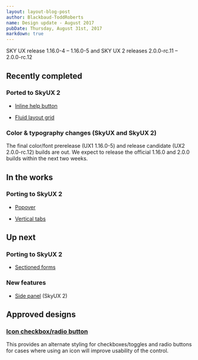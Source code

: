 ```yaml
---
layout: layout-blog-post
author: Blackbaud-ToddRoberts
name: Design update - August 2017
pubDate: Thursday, August 31st, 2017
markdown: true
---
```


SKY UX release 1.16.0-4 – 1.16.0-5 and SKY UX 2 releases 2.0.0-rc.11 – 2.0.0-rc.12

<!-- more -->

## Recently completed

### Ported to SkyUX 2

-   [Inline help button](https://developer.blackbaud.com/skyux2/components/help-inline)

-   [Fluid layout grid](https://developer.blackbaud.com/skyux2/components/fluid-grid)

### Color & typography changes (SkyUX and SkyUX 2) 

The final color/font prerelease (UX1 1.16.0-5) and release candidate (UX2 2.0.0-rc.12) builds are out. We expect to release the official 1.16.0 and 2.0.0 builds within the next two weeks.

## In the works 

### Porting to SkyUX 2

-   [Popover](https://github.com/blackbaud/skyux2/issues/167)

-   [Vertical tabs](https://github.com/blackbaud/skyux2/issues/573)

## Up next

###  Porting to SkyUX 2 


-   [Sectioned forms](https://github.com/blackbaud/skyux2/issues/518)


### New features


-   [Side panel](https://github.com/blackbaud/skyux2/issues/348) (SkyUX 2)


## Approved designs

### [Icon checkbox/radio button](https://github.com/blackbaud/skyux2/issues/970)

This provides an alternate styling for checkboxes/toggles and radio buttons for cases where using an icon will improve usability of the control.
